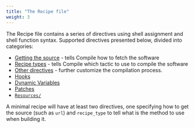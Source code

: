 ```yaml
---
title: "The Recipe file"
weight: 3
---
```


The Recipe file contains a series of directives using shell assignment and shell
function syntax. Supported directives presented below, divided into categories:

-   [Getting the source](getting-the-source) - tells Compile how to fetch the
    software
-   [Recipe types](recipe-types) - tells Compile which tactic to use to compile
    the software
-   [Other directives](other-directives) - further customize the compilation
    process.
-   [Hooks](Hooks)
-   [Dynamic Variables](Dynamic-variables)
-   [Patches](Patches)
-   [`Resources/`](Resources1)


A minimal recipe will have at least two directives, one specifying how to get
the source (such as `url`) and `recipe_type` to tell what is the method to use
when building it.
